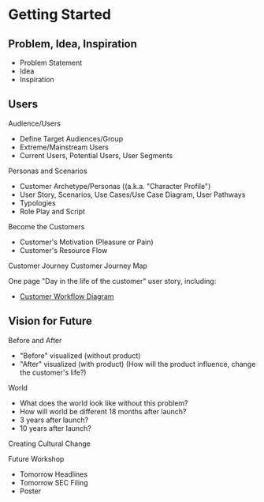 # Getting Started

## Problem, Idea, Inspiration

* Problem Statement
* Idea
* Inspiration

## Users

Audience/Users
* Define Target Audiences/Group
* Extreme/Mainstream Users
* Current Users, Potential Users, User Segments

Personas and Scenarios
* Customer Archetype/Personas ((a.k.a. "Character Profile")
* User Story, Scenarios, Use Cases/Use Case Diagram, User Pathways
* Typologies
* Role Play and Script

Become the Customers
* Customer's Motivation (Pleasure or Pain)
* Customer's Resource Flow

Customer Journey
Customer Journey Map

One page "Day in the life of the customer" user story, including:
* [Customer Workflow Diagram](http://steveblank.com/?attachment_id=8997) 

## Vision for Future

Before and After
* "Before" visualized (without product)
* "After" visualized (with product) (How will the product influence, change the customer's life?)

World
* What does the world look like without this problem? 
* How will world be different 18 months after launch? 
* 3 years after launch?
* 10 years after launch?

Creating Cultural Change

Future Workshop
* Tomorrow Headlines
* Tomorrow SEC Filing
* Poster
